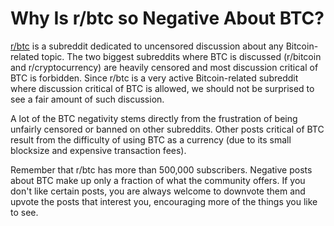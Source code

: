 # Why Is r/btc so Negative About BTC?

[r/btc](https://www.reddit.com/r/btc) is a subreddit dedicated to uncensored discussion about any Bitcoin-related topic. The two biggest subreddits where BTC is discussed (r/bitcoin and r/cryptocurrency) are heavily censored and most discussion critical of BTC is forbidden. Since r/btc is a very active Bitcoin-related subreddit where discussion critical of BTC is allowed, we should not be surprised to see a fair amount of such discussion.

A lot of the BTC negativity stems directly from the frustration of being unfairly censored or banned on other subreddits. Other posts critical of BTC result from the difficulty of using BTC as a currency (due to its small blocksize and expensive transaction fees). 

Remember that r/btc has more than 500,000 subscribers. Negative posts about BTC make up only a fraction of what the community offers. If you don't like certain posts, you are always welcome to downvote them and upvote the posts that interest you, encouraging more of the things you like to see.
